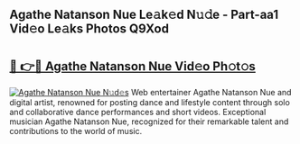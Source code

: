 ## Agathe Natanson Nue Le𝚊k𝚎d N𝚞𝚍e - Part-aa1 Vid𝚎o Le𝚊ks Photos Q9Xod

# <h2><a href="http://fbaed5g.evod.top/?m=Agathe+Natanson+Nue">🔗 👉🔴 Agathe Natanson Nue Vid𝚎o Ph𝚘t𝚘s</a></h2>

[![Agathe Natanson Nue N𝚞d𝚎s](https://i.imgur.com/8V9OHl7.gif)](http://fbaed5g.evod.top/?m=Agathe+Natanson+Nue)
Web entertainer Agathe Natanson Nue and digital artist, renowned for posting dance and lifestyle content through solo and collaborative dance performances and short videos. Exceptional musician Agathe Natanson Nue, recognized for their remarkable talent and contributions to the world of music. 

